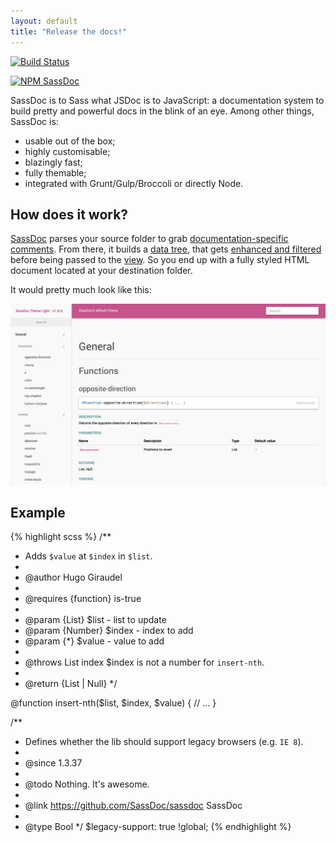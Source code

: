 ```yaml
---
layout: default
title: "Release the docs!"
---
```


<a class="build-status" href="https://travis-ci.org/SassDoc/sassdoc" target="_blank"><img src="https://travis-ci.org/SassDoc/sassdoc.svg?branch=master" alt="Build Status" /></a>

<a class="npm-badge" href="https://nodei.co/npm/sassdoc/"><img src="https://nodei.co/npm/sassdoc.png?downloads=true" alt="NPM SassDoc" /></a>

SassDoc is to Sass what JSDoc is to JavaScript: a documentation system to build pretty and powerful docs in the blink of an eye. Among other things, SassDoc is:

* usable out of the box;
* highly customisable;
* blazingly fast;
* fully themable;
* integrated with Grunt/Gulp/Broccoli or directly Node.

## How does it work?

[SassDoc](http://github.com/sassdoc/sassdoc) parses your source folder to grab [documentation-specific comments](/annotations/). From there, it builds a [data tree](/data-interface/), that gets [enhanced and filtered](/extra-tools/) before being passed to the [view](/customising-the-view/). So you end up with a fully styled HTML document located at your destination folder.

It would pretty much look like this:

![SassDoc](/assets/images/preview-image.png)

## Example

{% highlight scss %}
/**
 * Adds `$value` at `$index` in `$list`.
 *
 * @author Hugo Giraudel
 *
 * @requires {function} is-true
 *
 * @param {List}   $list  - list to update
 * @param {Number} $index - index to add
 * @param {*}      $value - value to add
 *
 * @throws List index $index is not a number for `insert-nth`.
 *
 * @return {List | Null}
 */

@function insert-nth($list, $index, $value) {
  // ...
}

/**
 * Defines whether the lib should support legacy browsers (e.g. `IE 8`).
 *
 * @since 1.3.37
 *
 * @todo Nothing. It's awesome.
 *
 * @link https://github.com/SassDoc/sassdoc SassDoc
 *
 * @type Bool
 */
$legacy-support: true !global;
{% endhighlight %}
